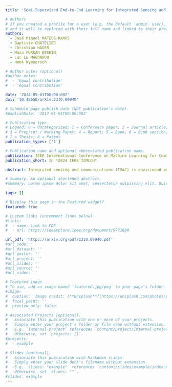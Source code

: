```yaml
---
title: 'Semi-Supervised End-to-End Learning for Integrated Sensing and Communications'

# Authors
# If you created a profile for a user (e.g. the default `admin` user), write the username (folder name) here
# and it will be replaced with their full name and linked to their profile.
authors:
  - José Miguel MATEOS-RAMOS
  - Baptiste CHATELIER
  - Christian HAGER
  - Musa FURKAN KESKIN
  - Luc LE MAGOAROU
  - Henk Wymeersch

# Author notes (optional)
#author_notes:
#  - 'Equal contribution'
#  - 'Equal contribution'

date: '2024-05-01T00:00:00Z'
doi: '10.48550/arXiv.2310.09940'

# Schedule page publish date (NOT publication's date).
#publishDate: '2017-01-01T00:00:00Z'

# Publication type.
# Legend: 0 = Uncategorized; 1 = Conference paper; 2 = Journal article;
# 3 = Preprint / Working Paper; 4 = Report; 5 = Book; 6 = Book section;
# 7 = Thesis; 8 = Patent
publication_types: ['1']

# Publication name and optional abbreviated publication name.
publication: IEEE International Conference on Machine Learning for Communication and Networking
publication_short: In *2024 IEEE ICMLCN*

abstract: Integrated sensing and communications (ISAC) is envisioned as one of the key enablers of next-generation wireless systems, offering improved hardware, spectral, and energy efficiencies. In this paper, we consider an ISAC transceiver with an impaired uniform linear array that performs single-target detection and position estimation, and multiple-input single-output communications. A differentiable model-based learning approach is considered, which optimizes both the transmitter and the sensing receiver in an end-to-end manner. An unsupervised loss function that enables impairment compensation without the need for labeled data is proposed. Semi-supervised learning strategies are also proposed, which use a combination of small amounts of labeled data and unlabeled data. Our results show that semi-supervised learning can achieve similar performance to supervised learning with 98.8% less required labeled data.

# Summary. An optional shortened abstract.
#summary: Lorem ipsum dolor sit amet, consectetur adipiscing elit. Duis posuere tellus ac convallis placerat. Proin tincidunt magna sed ex sollicitudin condimentum.

tags: []

# Display this page in the Featured widget?
featured: true

# Custom links (uncomment lines below)
#links:
#  - name: Link to PDF
#  - url: https://ieeexplore.ieee.org/document/9771690

url_pdf: 'https://arxiv.org/pdf/2310.09940.pdf'
#url_code: ''
#url_dataset: ''
#url_poster: ''
#url_project: ''
#url_slides: ''
#url_source: ''
#url_video: ''

# Featured image
# To use, add an image named `featured.jpg/png` to your page's folder.
#image:
#  caption: 'Image credit: [**Unsplash**](https://unsplash.com/photos/pLCdAaMFLTE)'
#  focal_point: ''
#  preview_only: false

# Associated Projects (optional).
#   Associate this publication with one or more of your projects.
#   Simply enter your project's folder or file name without extension.
#   E.g. `internal-project` references `content/project/internal-project/index.md`.
#   Otherwise, set `projects: []`.
#projects:
#  - example

# Slides (optional).
#   Associate this publication with Markdown slides.
#   Simply enter your slide deck's filename without extension.
#   E.g. `slides: "example"` references `content/slides/example/index.md`.
#   Otherwise, set `slides: ""`.
#slides: example
---
```

